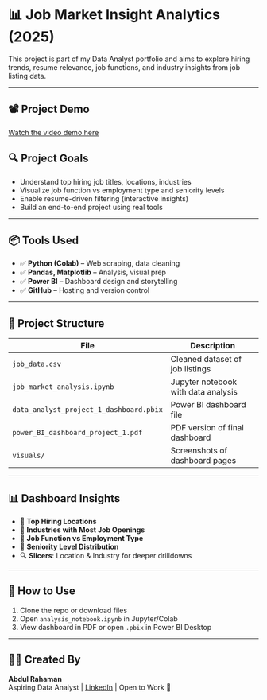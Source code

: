 # 📊 Job Market Insight Analytics (2025)

This project is part of my Data Analyst portfolio and aims to explore hiring trends, resume relevance, job functions, and industry insights from job listing data.

---
## 📽️ Project Demo
[Watch the video demo here](https://github.com/AbdulR1345/job-market-resume-insights/blob/main/job%20market%20resume%20insights/job_market_analysis_dashboard.mp4)


## 🔍 Project Goals

- Understand top hiring job titles, locations, industries
- Visualize job function vs employment type and seniority levels
- Enable resume-driven filtering (interactive insights)
- Build an end-to-end project using real tools

---

## 📦 Tools Used

- ✅ **Python (Colab)** – Web scraping, data cleaning
- ✅ **Pandas, Matplotlib** – Analysis, visual prep
- ✅ **Power BI** – Dashboard design and storytelling
- ✅ **GitHub** – Hosting and version control

---

## 📁 Project Structure

| File | Description |
|------|-------------|
| `job_data.csv` | Cleaned dataset of job listings |
| `job_market_analysis.ipynb` | Jupyter notebook with data analysis |
| `data_analyst_project_1_dashboard.pbix` | Power BI dashboard file |
| `power_BI_dashboard_project_1.pdf` | PDF version of final dashboard |
| `visuals/` | Screenshots of dashboard pages |

---

## 📊 Dashboard Insights

- 📍 **Top Hiring Locations**
- 🏢 **Industries with Most Job Openings**
- 🧠 **Job Function vs Employment Type**
- 🎯 **Seniority Level Distribution**
- 🔍 **Slicers**: Location & Industry for deeper drilldowns

---

## 🚀 How to Use

1. Clone the repo or download files
2. Open `analysis_notebook.ipynb` in Jupyter/Colab
3. View dashboard in PDF or open `.pbix` in Power BI Desktop

---

## 🙋‍♂️ Created By

**Abdul Rahaman**  
Aspiring Data Analyst | [LinkedIn](https://www.linkedin.com/in/abdul-rahaman-14b183320/) | Open to Work 💼
